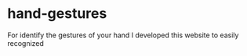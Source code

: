 # hand-gestures

For identify the gestures of your hand I developed this website to easily recognized 
